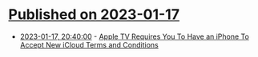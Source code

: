 # [Published on 2023-01-17](index.md)

* [2023-01-17, 20:40:00](https://apple.slashdot.org/story/23/01/17/206217/apple-tv-requires-you-to-have-an-iphone-to-accept-new-icloud-terms-and-conditions?utm_source=rss1.0mainlinkanon&utm_medium=feed) - [Apple TV Requires You To Have an iPhone To Accept New iCloud Terms and Conditions](https://apple.slashdot.org/story/23/01/17/206217/apple-tv-requires-you-to-have-an-iphone-to-accept-new-icloud-terms-and-conditions?utm_source=rss1.0mainlinkanon&utm_medium=feed)
